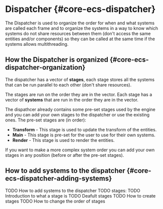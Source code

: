 # Dispatcher {#core-ecs-dispatcher}

The Dispatcher is used to organize the order for when and what systems are called each frame and to organize the systems in a way to know which systems do not share resources between them (don't access the same entities and/or components) so they can be called at the same time if the systems allows multithreading.

## How the Dispatcher is organized {#core-ecs-dispatcher-organization}

The dispatcher has a vector of **stages**, each stage stores all the systems that can be run parallel to each other (don't share resources). 

The stages are run on the order they are in the vector. Each stage has a vector of **systems** that are run in the order they are in the vector.

The dispathcer already contains some pre-set stages used by the engine and you can add your own stages to the dispatcher or use the existing ones.
The pre-set stages are (in order):
- **Transform** - This stage is used to update the transform of the entities.
- **Main** - This stage is pre-set for the user to use for their own systems.
- **Render** - This stage is used to render the entities.

If you want to make a more complex system order you can add your own stages in any position (before or after the pre-set stages).

## How to add systems to the dispatcher {#core-ecs-dispatcher-adding-systems}

TODO How to add systems to the dispatcher
TODO stages:
    TODO Introduction to what a stage is
    TODO Deafult stages
    TODO How to create stages
    TODO How to change the order of stages
